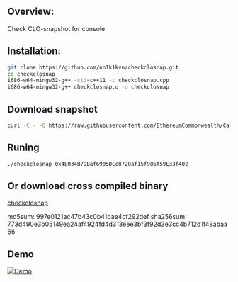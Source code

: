## Overview:

Check CLO-snapshot for console

## Installation:

```bash
git clone https://github.com/nn1k1kvn/checkclosnap.git 
cd checkclosnap
i686-w64-mingw32-g++ -std=c++11 -c checkclosnap.cpp
i686-w64-mingw32-g++ checkclosnap.o -o checkclosnap
```
## Download snapshot

```bash
curl -C - -O https://raw.githubusercontent.com/EthereumCommonwealth/Callisto-Snapshot/master/snapshot/snapshot_0001.txt
```
## Runing 
```bash
./checkclosnap 0x4E034B79Baf6905DCc8720af15f986f59E33f402
```

## Or download  cross compiled binary 
[checkclosnap](checkclosnap) 

md5sum:     997e0121ac47b43c0b41bae4cf292def
sha256sum:  773d490e3b05149ea24af4924fd4d313eee3bf3f92d3e3cc4b712d1f48abaa66

## Demo
[![Demo](https://user-images.githubusercontent.com/17894124/37159225-f9f0672e-22f5-11e8-9262-aad7fb7d98e1.gif)](https://www.youtube.com/watch?v=0_vb3v2p08U)
